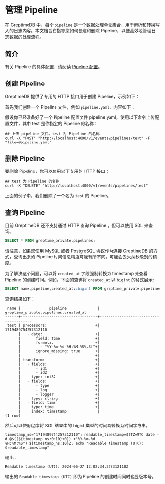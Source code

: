 # 管理 Pipeline

在 GreptimeDB 中，每个 `pipeline` 是一个数据处理单元集合，用于解析和转换写入的日志内容。本文档旨在指导您如何创建和删除 Pipeline，以便高效地管理日志数据的处理流程。

## 简介

有关 Pipeline 的具体配置，请阅读 [Pipeline 配置](log-pipeline.md)。

## 创建 Pipeline

GreptimeDB 提供了专用的 HTTP 接口用于创建 Pipeline，示例如下：

首先我们创建一个 Pipeline 文件，例如 `pipeline.yaml`，内容如下：

假设你已经准备好了一个 Pipeline 配置文件 pipeline.yaml，使用以下命令上传配置文件，其中 test 是你指定的 Pipeline 的名称：

```
## 上传 pipeline 文件。test 为 Pipeline 的名称
curl -X "POST" "http://localhost:4000/v1/events/pipelines/test" -F "file=@pipeline.yaml"
```

## 删除 Pipeline

要删除 Pipeline，您可以使用以下专用的 HTTP 接口：

```shell
## test 为 Pipeline 的名称
curl -X "DELETE" "http://localhost:4000/v1/events/pipelines/test"
```

上面的例子中，我们删除了一个名为 `test` 的 Pipeline。

## 查询 Pipeline

目前 GreptimeDB 还不支持通过 HTTP 查询 Pipeline ，但可以使用 SQL 来查询。

```sql
SELECT * FROM greptime_private.pipelines;
```

请注意，如果您使用 MySQL 或者 PostgreSQL 协议作为连接 GreptimeDB 的方式，查询出来的 Pipeline 时间信息精度可能有所不同。可能会丢失纳秒级别的精度。

为了解决这个问题，可以将 `created_at` 字段强制转换为 timestamp 来查看 Pipeline 的创建时间。例如，下面的查询将 `created_at` 以 `bigint` 的格式展示:

```sql
SELECT name,pipeline,created_at::bigint FROM greptime_private.pipelines;
```

查询结果如下：

```
 name |             pipeline              | greptime_private.pipelines.created_at
------+-----------------------------------+---------------------------------------
 test | processors:                      +|                   1719489754257312110
      |   - date:                        +|
      |       field: time                +|
      |       formats:                   +|
      |         - "%Y-%m-%d %H:%M:%S%.3f"+|
      |       ignore_missing: true       +|
      |                                  +|
      | transform:                       +|
      |   - fields:                      +|
      |       - id1                      +|
      |       - id2                      +|
      |     type: int32                  +|
      |   - fields:                      +|
      |       - type                     +|
      |       - log                      +|
      |       - logger                   +|
      |     type: string                 +|
      |   - field: time                  +|
      |     type: time                   +|
      |     index: timestamp              |
(1 row)
```

然后可以使用程序将 SQL 结果中的 bigint 类型的时间戳转换为时间字符串。

```shell
timestamp_ns="1719489754257312110"; readable_timestamp=$(TZ=UTC date -d @$((${timestamp_ns:0:10}+0)) +"%Y-%m-%d %H:%M:%S").${timestamp_ns:10}Z; echo "Readable timestamp (UTC): $readable_timestamp"
```

输出：

```
Readable timestamp (UTC): 2024-06-27 12:02:34.257312110Z
```

输出的 `Readable timestamp (UTC)` 即为 Pipeline 的创建时间同时也是版本号。